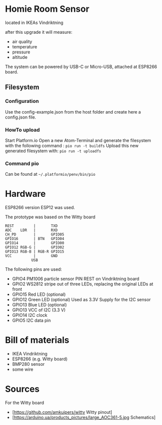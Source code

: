 # Homie Room Sensor
located in IKEAs Vindriktning

after this upgrade it will measure:
* air quality
* temperature
* pressure
* altitude

The system can be powered by USB-C or Micro-USB, attached at ESP8266 board.

## Filesystem
### Configuration
Use the config-example.json from the host folder and create here a config.json file.
### HowTo upload
Start Platform.io
Open a new Atom-Terminal and generate the filesystem with the following command :
```pio run -t buildfs```
Upload this new generated filesystem with:
```pio run -t uploadfs```

### Command pio
Can be found at ```~/.platformio/penv/bin/pio```

# Hardware
ESP8266 version ESP12 was used.

The prototype was based on the Witty board
```
REST         |       TXD
ADC    LDR   |       RXD
CH_PD        |       GPIO05
GPIO16       | BTN   GPIO04
GPIO14       |       GPIO00
GPIO12 RGB-G |       GPIO02
GPIO13 RGB-B | RGB-R GPIO15
VCC          |       GND
            USB
```

The following pins are used:
* GPIO4  PM1006 particle sensor PIN REST on Vindriktning board
* GPIO2  WS2812 stripe out of three LEDs, replacing the original LEDs at front
* GPIO15 Red LED    (optional)
* GPIO12 Green LED  (optional) Used as 3.3V Supply for the I2C sensor
* GPIO13 Blue LED   (optional)
* GPIO13 VCC of I2C (3.3 V)
* GPIO14 I2C clock
* GPIO5  I2C data pin

# Bill of materials
* IKEA Vindriktning
* ESP8266 (e.g. Witty board)
* BMP280 sensor
* some wire

# Sources
For the Witty board
* [https://github.com/amkuipers/witty Witty pinout]
* [https://arduino.ua/products_pictures/large_AOC361-5.jpg Schematics]
